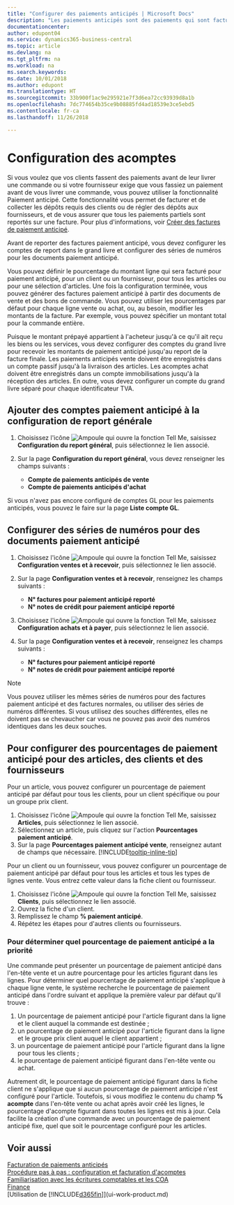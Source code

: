 ```yaml
---
title: "Configurer des paiements anticipés | Microsoft Docs"
description: "Les paiements anticipés sont des paiements qui sont facturés et reportés dans une commande paiement anticipé vente ou achat avant la facturation finale. Vous pouvez demander un acompte avant de produire les articles commandés ou demander à ce que le paiement soit effectué avant de livrer les articles à un client. La fonctionnalité d'acomptes vous permet de facturer et de collecter les acomptes requis des clients ou de régler des acomptes aux fournisseurs. Vous pouvez ainsi vous assurer que tous les paiements sont reportés sur une facture."
documentationcenter: 
author: edupont04
ms.service: dynamics365-business-central
ms.topic: article
ms.devlang: na
ms.tgt_pltfrm: na
ms.workload: na
ms.search.keywords: 
ms.date: 10/01/2018
ms.author: edupont
ms.translationtype: HT
ms.sourcegitcommit: 33b900f1ac9e295921e7f3d6ea72cc93939d8a1b
ms.openlocfilehash: 7dc774654b35ce9b08885fd4ad18539e3ce5ebd5
ms.contentlocale: fr-ca
ms.lasthandoff: 11/26/2018

---
```

# <a name="set-up-prepayments"></a>Configuration des acomptes
Si vous voulez que vos clients fassent des paiements avant de leur livrer une commande ou si votre fournisseur exige que vous fassiez un paiement avant de vous livrer une commande, vous pouvez utiliser la fonctionnalité Paiement anticipé. Cette fonctionnalité vous permet de facturer et de collecter les dépôts requis des clients ou de régler des dépôts aux fournisseurs, et de vous assurer que tous les paiements partiels sont reportés sur une facture. Pour plus d'informations, voir [Créer des factures de paiement anticipé](finance-how-to-create-prepayment-invoices.md).

Avant de reporter des factures paiement anticipé, vous devez configurer les comptes de report dans le grand livre et configurer des séries de numéros pour les documents paiement anticipé.  

Vous pouvez définir le pourcentage du montant ligne qui sera facturé pour paiement anticipé, pour un client ou un fournisseur, pour tous les articles ou pour une sélection d'articles. Une fois la configuration terminée, vous pouvez générer des factures paiement anticipé à partir des documents de vente et des bons de commande. Vous pouvez utiliser les pourcentages par défaut pour chaque ligne vente ou achat, ou, au besoin, modifier les montants de la facture. Par exemple, vous pouvez spécifier un montant total pour la commande entière.  

Puisque le montant prépayé appartient à l'acheteur jusqu'à ce qu'il ait reçu les biens ou les services, vous devez configurer des comptes du grand livre pour recevoir les montants de paiement anticipé jusqu'au report de la facture finale. Les paiements anticipés vente doivent être enregistrés dans un compte passif jusqu'à la livraison des articles. Les acomptes achat doivent être enregistrés dans un compte immobilisations jusqu'à la réception des articles. En outre, vous devez configurer un compte du grand livre séparé pour chaque identificateur TVA.

## <a name="to-add-prepayment-accounts-to-the-general-posting-setup"></a>Ajouter des comptes paiement anticipé à la configuration de report générale  

1. Choisissez l'icône ![Ampoule qui ouvre la fonction Tell Me](media/ui-search/search_small.png "Dites-moi ce que vous voulez faire"), saisissez **Configuration du report général**, puis sélectionnez le lien associé.
2. Sur la page **Configuration du report général**, vous devez renseigner les champs suivants :  

    - **Compte de paiements anticipés de vente**  
    - **Compte de paiements anticipés d'achat**  

Si vous n'avez pas encore configuré de comptes GL pour les paiements anticipés, vous pouvez le faire sur la page **Liste compte GL**.  

## <a name="to-set-up-number-series-for-prepayment-documents"></a>Configurer des séries de numéros pour des documents paiement anticipé  

1. Choisissez l'icône ![Ampoule qui ouvre la fonction Tell Me](media/ui-search/search_small.png "Dites-moi ce que vous voulez faire"), saisissez **Configuration ventes et à recevoir**, puis sélectionnez le lien associé.
2. Sur la page **Configuration ventes et à recevoir**, renseignez les champs suivants :  

   - **N° factures pour paiement anticipé reporté**
   - **N° notes de crédit pour paiement anticipé reporté**

1. Choisissez l'icône ![Ampoule qui ouvre la fonction Tell Me](media/ui-search/search_small.png "Dites-moi ce que vous voulez faire"), saisissez **Configuration achats et à payer**, puis sélectionnez le lien associé.
2. Sur la page **Configuration ventes et à recevoir**, renseignez les champs suivants :

    - **N° factures pour paiement anticipé reporté**
    - **N° notes de crédit pour paiement anticipé reporté**

> [!NOTE]  
>  Vous pouvez utiliser les mêmes séries de numéros pour des factures paiement anticipé et des factures normales, ou utiliser des séries de numéros différentes. Si vous utilisez des souches différentes, elles ne doivent pas se chevaucher car vous ne pouvez pas avoir des numéros identiques dans les deux souches.  

## <a name="to-set-up-prepayment-percentages-for-items-customers-and-vendors"></a>Pour configurer des pourcentages de paiement anticipé pour des articles, des clients et des fournisseurs  
Pour un article, vous pouvez configurer un pourcentage de paiement anticipé par défaut pour tous les clients, pour un client spécifique ou pour un groupe prix client.  

1. Choisissez l'icône ![Ampoule qui ouvre la fonction Tell Me](media/ui-search/search_small.png "Dites-moi ce que vous voulez faire"), saisissez **Articles**, puis sélectionnez le lien associé.
2. Sélectionnez un article, puis cliquez sur l'action **Pourcentages paiement anticipé**.  
3. Sur la page **Pourcentages paiement anticipé vente**, renseignez autant de champs que nécessaire. [!INCLUDE[tooltip-inline-tip](includes/tooltip-inline-tip_md.md)]

Pour un client ou un fournisseur, vous pouvez configurer un pourcentage de paiement anticipé par défaut pour tous les articles et tous les types de lignes vente. Vous entrez cette valeur dans la fiche client ou fournisseur.

1. Choisissez l'icône ![Ampoule qui ouvre la fonction Tell Me](media/ui-search/search_small.png "Dites-moi ce que vous voulez faire"), saisissez **Clients**, puis sélectionnez le lien associé.
2. Ouvrez la fiche d'un client.
3. Remplissez le champ **% paiement anticipé**.
4. Répétez les étapes pour d'autres clients ou fournisseurs.  

### <a name="to-determine-which-prepayment-percentage-has-first-priority"></a>Pour déterminer quel pourcentage de paiement anticipé a la priorité  
Une commande peut présenter un pourcentage de paiement anticipé dans l'en-tête vente et un autre pourcentage pour les articles figurant dans les lignes. Pour déterminer quel pourcentage de paiement anticipé s'applique à chaque ligne vente, le système recherche le pourcentage de paiement anticipé dans l'ordre suivant et applique la première valeur par défaut qu'il trouve :  
1. Un pourcentage de paiement anticipé pour l'article figurant dans la ligne et le client auquel la commande est destinée ;  
2. un pourcentage de paiement anticipé pour l'article figurant dans la ligne et le groupe prix client auquel le client appartient ;  
3. un pourcentage de paiement anticipé pour l'article figurant dans la ligne pour tous les clients ;  
4. le pourcentage de paiement anticipé figurant dans l'en-tête vente ou achat.  

Autrement dit, le pourcentage de paiement anticipé figurant dans la fiche client ne s'applique que si aucun pourcentage de paiement anticipé n'est configuré pour l'article. Toutefois, si vous modifiez le contenu du champ **% acompte** dans l'en\-tête vente ou achat après avoir créé les lignes, le pourcentage d'acompte figurant dans toutes les lignes est mis à jour. Cela facilite la création d'une commande avec un pourcentage de paiement anticipé fixe, quel que soit le pourcentage configuré pour les articles.

## <a name="see-also"></a>Voir aussi  
[Facturation de paiements anticipés](finance-invoice-prepayments.md)  
[Procédure pas à pas : configuration et facturation d'acomptes](walkthrough-setting-up-and-invoicing-sales-prepayments.md)  
[Familiarisation avec les écritures comptables et les COA](finance-general-ledger.md)  
[Finance](finance.md)  
[Utilisation de [!INCLUDE[d365fin](includes/d365fin_md.md)]](ui-work-product.md)


